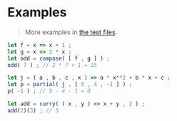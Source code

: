 # Examples

> More examples in [the test files](https://github.com/aureooms/js-functools/tree/master/test/src).

```js
let f = x => x + 1 ;
let g = x => 2 * x ;
let odd = compose( [ f , g ] ) ;
odd( 7 ) ; // 2 * 7 + 1 = 15

let j = ( a , b , c , x ) => a * x**2 + b * x + c ;
let p = partial( j , [ 5 , 4 , -1 ] ) ;
p( -1 ) ; // 5 - 4 - 1 = 0

let add = curry( ( x , y ) => x + y , 2 ) ;
add(2)(3) ; // 5
```
